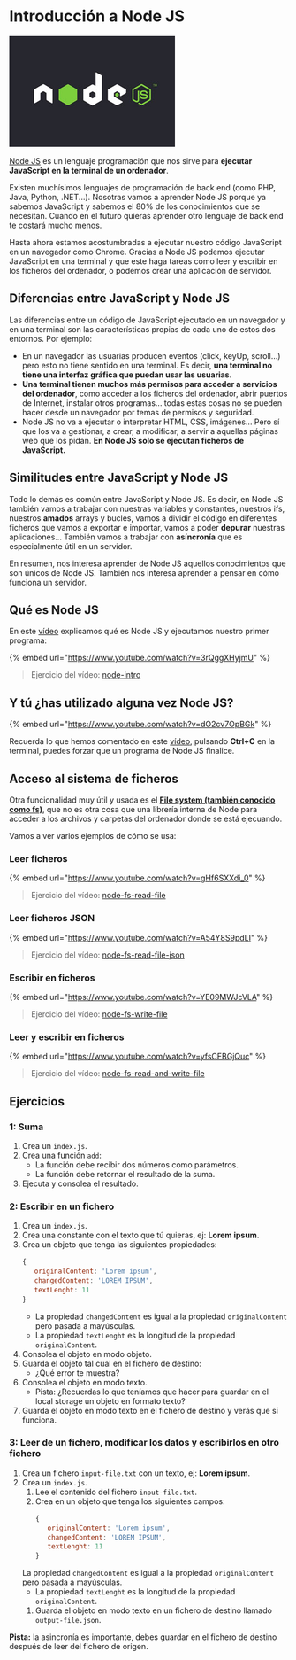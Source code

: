 # Introducción a Node JS

![Node JS](assets/images/nodejs-logo.jpg)

[Node JS](https://nodejs.org) es un lenguaje programación que nos sirve para **ejecutar JavaScript en la terminal de un ordenador**.

Existen muchísimos lenguajes de programación de back end (como PHP, Java, Python, .NET...). Nosotras vamos a aprender Node JS porque ya sabemos JavaScript y sabemos el 80% de los conocimientos que se necesitan. Cuando en el futuro quieras aprender otro lenguaje de back end te costará mucho menos.

Hasta ahora estamos acostumbradas a ejecutar nuestro código JavaScript en un navegador como Chrome. Gracias a Node JS podemos ejecutar JavaScript en una terminal y que este haga tareas como leer y escribir en los ficheros del ordenador, o podemos crear una aplicación de servidor.

## Diferencias entre JavaScript y Node JS

Las diferencias entre un código de JavaScript ejecutado en un navegador y en una terminal son las características propias de cada uno de estos dos entornos. Por ejemplo:

- En un navegador las usuarias producen eventos (click, keyUp, scroll...) pero esto no tiene sentido en una terminal. Es decir, **una terminal no tiene una interfaz gráfica que puedan usar las usuarias**.
- **Una terminal tienen muchos más permisos para acceder a servicios del ordenador**, como acceder a los ficheros del ordenador, abrir puertos de Internet, instalar otros programas... todas estas cosas no se pueden hacer desde un navegador por temas de permisos y seguridad.
- Node JS no va a ejecutar o interpretar HTML, CSS, imágenes... Pero sí que los va a gestionar, a crear, a modificar, a servir a aquellas páginas web que los pidan. **En Node JS solo se ejecutan ficheros de JavaScript.**

## Similitudes entre JavaScript y Node JS

Todo lo demás es común entre JavaScript y Node JS. Es decir, en Node JS también vamos a trabajar con nuestras variables y constantes, nuestros ifs, nuestros **amados** arrays y bucles, vamos a dividir el código en diferentes ficheros que vamos a exportar e importar, vamos a poder **depurar** nuestras aplicaciones... También vamos a trabajar con **asíncronía** que es especialmente útil en un servidor.

En resumen, nos interesa aprender de Node JS aquellos conocimientos que son únicos de Node JS. También nos interesa aprender a pensar en cómo funciona un servidor.

## Qué es Node JS

En este [vídeo](https://www.youtube.com/watch?v=3rQggXHyjmU) explicamos qué es Node JS y ejecutamos nuestro primer programa:

{% embed url="https://www.youtube.com/watch?v=3rQggXHyjmU" %}

> Ejercicio del vídeo: [node-intro](https://github.com/Adalab/ejercicios-de-los-materiales/tree/main/promo-l/4-1-node-intro)

## Y tú ¿has utilizado alguna vez Node JS?

{% embed url="https://www.youtube.com/watch?v=dO2cv7OpBGk" %}

Recuerda lo que hemos comentado en este [vídeo](https://www.youtube.com/watch?v=dO2cv7OpBGk), pulsando **Ctrl+C** en la terminal, puedes forzar que un programa de Node JS finalice.

## Acceso al sistema de ficheros

Otra funcionalidad muy útil y usada es el [**File system (también conocido como fs)**](https://nodejs.org/dist/latest-v14.x/docs/api/fs.html), que no es otra cosa que una librería interna de Node para acceder a los archivos y carpetas del ordenador donde se está ejecuando.

Vamos a ver varios ejemplos de cómo se usa:

### Leer ficheros

{% embed url="https://www.youtube.com/watch?v=gHf6SXXdi_0" %}

> Ejercicio del vídeo: [node-fs-read-file](https://github.com/Adalab/ejercicios-de-los-materiales/tree/main/promo-l/4-1-node-fs-read-file)

### Leer ficheros JSON

{% embed url="https://www.youtube.com/watch?v=A54Y8S9pdLI" %}

> Ejercicio del vídeo: [node-fs-read-file-json](https://github.com/Adalab/ejercicios-de-los-materiales/tree/main/promo-l/4-1-node-fs-read-file-json)

### Escribir en ficheros

{% embed url="https://www.youtube.com/watch?v=YE09MWJcVLA" %}

> Ejercicio del vídeo: [node-fs-write-file](https://github.com/Adalab/ejercicios-de-los-materiales/tree/main/promo-l/4-1-node-fs-write-file)

### Leer y escribir en ficheros

{% embed url="https://www.youtube.com/watch?v=yfsCFBGjQuc" %}

> Ejercicio del vídeo: [node-fs-read-and-write-file](https://github.com/Adalab/ejercicios-de-los-materiales/tree/main/promo-l/4-1-node-fs-read-and-write-file)

## Ejercicios

### 1: Suma

1. Crea un `index.js`.
1. Crea una función `add`:
   - La función debe recibir dos números como parámetros.
   - La función debe retornar el resultado de la suma.
1. Ejecuta y consolea el resultado.

### 2: Escribir en un fichero

1. Crea un `index.js`.
1. Crea una constante con el texto que tú quieras, ej: **Lorem ipsum**.
1. Crea un objeto que tenga las siguientes propiedades:
   ```js
   {
      originalContent: 'Lorem ipsum',
      changedContent: 'LOREM IPSUM',
      textLenght: 11
   }
   ```
   - La propiedad `changedContent` es igual a la propiedad `originalContent` pero pasada a mayúsculas.
   - La propiedad `textLenght` es la longitud de la propiedad `originalContent`.
1. Consolea el objeto en modo objeto.
1. Guarda el objeto tal cual en el fichero de destino:
   - ¿Qué error te muestra?
1. Consolea el objeto en modo texto.
   - Pista: ¿Recuerdas lo que teníamos que hacer para guardar en el local storage un objeto en formato texto?
1. Guarda el objeto en modo texto en el fichero de destino y verás que sí funciona.

### 3: Leer de un fichero, modificar los datos y escribirlos en otro fichero

1. Crea un fichero `input-file.txt` con un texto, ej: **Lorem ipsum**.
1. Crea un `index.js`.
   1. Lee el contenido del fichero `input-file.txt`.
   1. Crea en un objeto que tenga los siguientes campos:
      ```js
      {
         originalContent: 'Lorem ipsum',
         changedContent: 'LOREM IPSUM',
         textLenght: 11
      }
      ```
   La propiedad `changedContent` es igual a la propiedad `originalContent` pero pasada a mayúsculas.
   - La propiedad `textLenght` es la longitud de la propiedad `originalContent`.
   1. Guarda el objeto en modo texto en un fichero de destino llamado `output-file.json`.

**Pista:** la asincronía es importante, debes guardar en el fichero de destino después de leer del fichero de origen.


